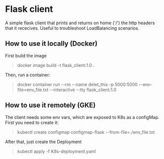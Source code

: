 # Flask client
A simple flask client that prints and returns on home ('/') the http headers that it rececives. Useful to troubleshoot LoadBalancing scenarios.

## How to use it locally (Docker)
First build the image
  > docker image build -t flask_client:1.0 .

Then, run a container:
  > docker container run --rm --name delet_this -p 5000:5000 --env-file=env_file.txt --interactive --tty flask_client:1.0

## How to use it remotely (GKE)
The client needs some env vars, which are exposed to K8s as a configMap. First you need to create it:

  > kubectl create configmap configmap-flask --from-file=./env_file.txt

After that, just create the Deployment

  > kubectl apply -f K8s-deployment.yaml
